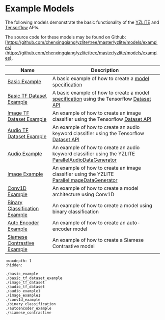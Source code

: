 # Example Models

The following models demonstrate the basic functionality of the [YZLITE](https://github.com/chenxingqiang/yzlite/docs/python_api/index.html) and [Tensorflow](https://www.tensorflow.org/api_docs/python/tf) APIs.

The source code for these models may be found on Github: [https://github.com/chenxingqiang/yzlite/tree/master/yzlite/models/examples](https://github.com/chenxingqiang/yzlite/tree/master/yzlite/models/examples).

| Name                                                                                                                           | Description                                                                                                                                                                                                                      |
| ------------------------------------------------------------------------------------------------------------------------------ | -------------------------------------------------------------------------------------------------------------------------------------------------------------------------------------------------------------------------------- |
| [Basic Example](https://github.com/chenxingqiang/yzlite/docs/python_api/models/examples/basic_example.html)                         | A basic example of how to create a [model specification](https://github.com/chenxingqiang/yzlite/docs/guides/model_specification.html)                                                                                                |
| [Basic TF Dataset Example](https://github.com/chenxingqiang/yzlite/docs/python_api/models/examples/basic_tf_dataset_example.html)   | A basic example of how to create a [model specification](https://github.com/chenxingqiang/yzlite/docs/guides/model_specification.html) using the Tensorflow [Dataset API](https://www.tensorflow.org/api_docs/python/tf/data/Dataset) |
| [Image TF Dataset Example](https://github.com/chenxingqiang/yzlite/docs/python_api/models/examples/image_tf_dataset.html)           | An example of how to create an image classifier using the Tensorflow [Dataset API](https://www.tensorflow.org/api_docs/python/tf/data/Dataset)                                                                                   |
| [Audio TF Dataset Example](https://github.com/chenxingqiang/yzlite/docs/python_api/models/examples/audio_tf_dataset.html)           | An example of how to create an audio keyword classifier using the Tensorflow [Dataset API](https://www.tensorflow.org/api_docs/python/tf/data/Dataset)                                                                           |
| [Audio Example](https://github.com/chenxingqiang/yzlite/docs/python_api/models/examples/audio_example1.html)                        | An example of how to create an audio keyword classifier using the YZLITE [ParallelAudioDataGenerator](https://github.com/chenxingqiang/yzlite/docs/python_api/data_preprocessing/audio_data_generator.html)                             |
| [Image Example](https://github.com/chenxingqiang/yzlite/docs/python_api/models/examples/image_example1.html)                        | An example of how to create an image classifier using the YZLITE [ParallelImageDataGenerator](https://github.com/chenxingqiang/yzlite/docs/python_api/data_preprocessing/image_data_generator.html)                                     |
| [Conv1D Example](https://github.com/chenxingqiang/yzlite/docs/python_api/models/examples/conv1d_example.html)                               | An example of how to create a model architecture using Conv1D                                                                                                                                                                    |
| [Binary Classification Example](https://github.com/chenxingqiang/yzlite/docs/python_api/models/examples/binary_classification.html) | An example of how to create a model using binary classification                                                                                                                                                                  |
| [Auto Encoder Example](https://github.com/chenxingqiang/yzlite/docs/python_api/models/examples/autoencoder_example.html)            | An example of how to create an auto-encoder model                                                                                                                                                                                |
| [Siamese Contrastive Example](https://github.com/chenxingqiang/yzlite/docs/python_api/models/examples/siamese_contrastive.html)     | An example of how to create a Siamese Contrastive model                                                                                                                                                                          |

```{toctree}
:maxdepth: 1
:hidden:

./basic_example
./basic_tf_dataset_example
./image_tf_dataset
./audio_tf_dataset
./audio_example1
./image_example1
./conv1d_example
./binary_classification
./autoencoder_example
./siamese_contrastive
```
